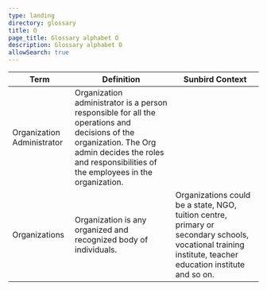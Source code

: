 ```yaml
---
type: landing
directory: glossary
title: O
page_title: Glossary alphabet O
description: Glossary alphabet O
allowSearch: true
---
```

Term | Definition |Sunbird Context
-----|------------|-----------------
Organization Administrator  |Organization administrator is a person responsible for all the operations and decisions of the organization. The Org admin decides the roles and responsibilities of the employees in the organization.  |
Organizations |Organization is any organized and recognized body of individuals.  |Organizations could be a state, NGO, tuition centre, primary or secondary schools, vocational training institute, teacher education institute and so on.

